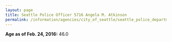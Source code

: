 ```yaml
---
layout: page
title: Seattle Police Officer 5716 Angela M. Atkinson
permalink: /information/agencies/city_of_seattle/seattle_police_department/copbook/5716/
---
```


**Age as of Feb. 24, 2016:** 46.0
